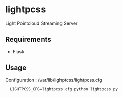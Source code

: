 # lightpcss
Light Pointcloud Streaming Server

## Requirements

* Flask

## Usage

Configuration : /var/lib/lighptcss/lightpcss.cfg

```
  LIGHTPCSS_CFG=lightpcss.cfg python lightpcss.py
```
